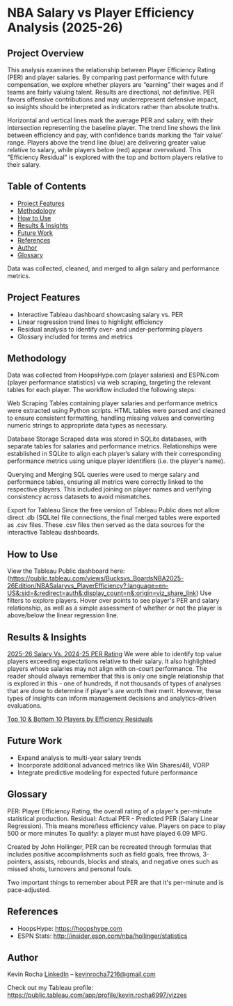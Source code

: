 # NBA Salary vs Player Efficiency Analysis (2025-26)

## Project Overview

This analysis examines the relationship between Player Efficiency Rating (PER) and player salaries. By comparing past performance with future compensation, we explore whether players are “earning” their wages and if teams are fairly valuing talent. Results are directional, not definitive. PER favors offensive contributions and may underrepresent defensive impact, so insights should be interpreted as indicators rather than absolute truths.

Horizontal and vertical lines mark the average PER and salary, with their intersection representing the baseline player.
The trend line shows the link between efficiency and pay, with confidence bands marking the ‘fair value’ range.
Players above the trend line (blue) are delivering greater value relative to salary, while players below (red) appear overvalued. This "Efficiency Residual" is explored with the top and bottom players relative to their salary.

## Table of Contents

- [Project Features](#project-features)
- [Methodology](#methodology)
- [How to Use](#how-to-use)
- [Results & Insights](#results--insights)
- [Future Work](#future-work)
- [References](#references)
- [Author](#author)
- [Glossary](#glossary)

Data was collected, cleaned, and merged to align salary and performance metrics.

## Project Features

- Interactive Tableau dashboard showcasing salary vs. PER
- Linear regression trend lines to highlight efficiency
- Residual analysis to identify over- and under-performing players
- Glossary included for terms and metrics

## Methodology

Data was collected from HoopsHype.com (player salaries) and ESPN.com (player performance statistics) via web scraping, targeting the relevant tables for each player. The workflow included the following steps:

Web Scraping
Tables containing player salaries and performance metrics were extracted using Python scripts. HTML tables were parsed and cleaned to ensure consistent formatting, handling missing values and converting numeric strings to appropriate data types as necessary.

Database Storage
Scraped data was stored in SQLite databases, with separate tables for salaries and performance metrics. Relationships were established in SQLite to align each player’s salary with their corresponding performance metrics using unique player identifiers (i.e. the player's name).

Querying and Merging
SQL queries were used to merge salary and performance tables, ensuring all metrics were correctly linked to the respective players. This included joining on player names and verifying consistency across datasets to avoid mismatches.

Export for Tableau
Since the free version of Tableau Public does not allow direct .db (SQLite) file connections, the final merged tables were exported as .csv files. These .csv files then served as the data sources for the interactive Tableau dashboards.

## How to Use

View the Tableau Public dashboard here: (https://public.tableau.com/views/Bucksvs_BoardsNBA2025-26Edition/NBASalaryvs_PlayerEfficiency?:language=en-US&:sid=&:redirect=auth&:display_count=n&:origin=viz_share_link)
Use filters to explore players. Hover over points to see player's PER and salary relationship, as well as a simple assessment of whether or not the player is above/below the linear regression line.

## Results & Insights

[2025-26 Salary Vs. 2024-25 PER Rating](images/SalariesPERPlayersGraph.png)
We were able to identify top value players exceeding expectations relative to their salary. It also highlighted players whose salaries may not align with on-court performance. The reader should always remember that this is only one single relationship that is explored in this - one of hundreds, if not thousands of types of analyses that are done to determine if player's are worth their merit. However, these types of insights can inform management decisions and analytics-driven evaluations.

[Top 10 & Bottom 10 Players by Efficiency Residuals](images/TopBottomResidualsGraph.png)

## Future Work

- Expand analysis to multi-year salary trends
- Incorporate additional advanced metrics like Win Shares/48, VORP
- Integrate predictive modeling for expected future performance

## Glossary

PER: Player Efficiency Rating, the overall rating of a player's per-minute statistical production.
Residual: Actual PER - Predicted PER (Salary Linear Regression). This means more/less efficiency value.
Players on pace to play 500 or more minutes
To qualify: a player must have played 6.09 MPG.

Created by John Hollinger, PER can be recreated through formulas that includes positive accomplishments such as field goals, free throws, 3-pointers, assists, rebounds, blocks and steals, and negative ones such as missed shots, turnovers and personal fouls.

Two important things to remember about PER are that it's per-minute and is pace-adjusted.

## References

- HoopsHype: https://hoopshype.com
- ESPN Stats: http://insider.espn.com/nba/hollinger/statistics

## Author

Kevin Rocha
[LinkedIn](https://www.linkedin.com/in/kevinjrocha) – kevinrocha7216@gmail.com

Check out my Tableau profile: https://public.tableau.com/app/profile/kevin.rocha6997/vizzes
